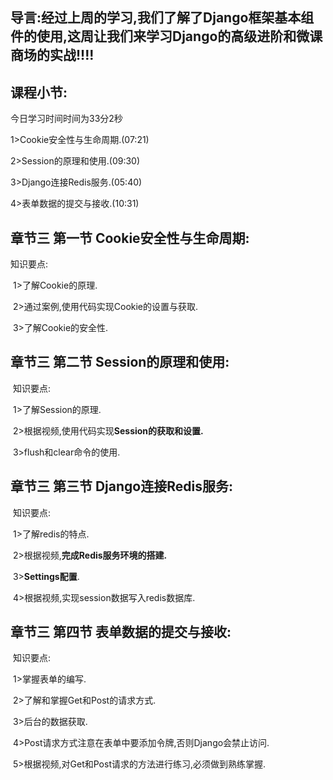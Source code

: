 ## 导言:经过上周的学习,我们了解了Django框架基本组件的使用,这周让我们来学习Django的高级进阶和微课商场的实战!!!!

## 课程小节:  

今日学习时间时间为33分2秒

1>Cookie安全性与生命周期.(07:21)

2>Session的原理和使用.(09:30)

3>Django连接Redis服务.(05:40)

4>表单数据的提交与接收.(10:31)

## **章节三  第一节 Cookie安全性与生命周期:**

知识要点:

​        1>了解Cookie的原理.

​        2>通过案例,使用代码实现Cookie的设置与获取.

​        3>了解Cookie的安全性.

## **章节三  第二节 Session的原理和使用:**

​    知识要点:

​        1>了解Session的原理.

​        2>根据视频,使用代码实现**Session的获取和设置.**

​        3>flush和clear命令的使用.

## **章节三 第三节 Django连接Redis服务:**

​    知识要点:

​        1>了解redis的特点.

​        2>根据视频,**完成Redis服务环境的搭建.**

​        3>**Settings配置**.

​        4>根据视频,实现session数据写入redis数据库.

## **章节三  第四节 表单数据的提交与接收:**

​    知识要点:

​        1>掌握表单的编写.

​        2>了解和掌握Get和Post的请求方式.

​        3>后台的数据获取.

​        4>Post请求方式注意在表单中要添加令牌,否则Django会禁止访问.

​        5>根据视频,对Get和Post请求的方法进行练习,必须做到熟练掌握.